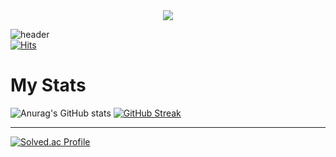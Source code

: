 
<div align="center">
  <img src="https://github.com/mkkim68/mkkim68/assets/101691440/92118a53-c5b6-40bc-b130-bf8c398d7b51" />
</div>

![header](https://capsule-render.vercel.app/api?type=transparent&color=auto&height=150&section=header&text=Tae%20Ram&fontSize=40&fontColor=C0C0C0&fontAlign=50&desc=Welcome%20to%20mkkim68&descSize=15&descAlignY=70)  
[![Hits](https://hits.seeyoufarm.com/api/count/incr/badge.svg?url=https%3A%2F%2Fgithub.com%2Fmkkim68&count_bg=%23B1F77D&title_bg=%2380FBFF&icon=&icon_color=%23E7E7E7&title=hits&edge_flat=false)](https://hits.seeyoufarm.com)  


# My Stats
![Anurag's GitHub stats](https://github-readme-stats.vercel.app/api?username=mkkim68&show_icons=true&theme=nord)
[![GitHub Streak](https://streak-stats.demolab.com?user=mkkim68&theme=dark&locale=ko&mode=weekly)](https://git.io/streak-stats)
___
[![Solved.ac Profile](http://mazassumnida.wtf/api/v2/generate_badge?boj=kimmk7375)](https://solved.ac/kimmk7375/)
